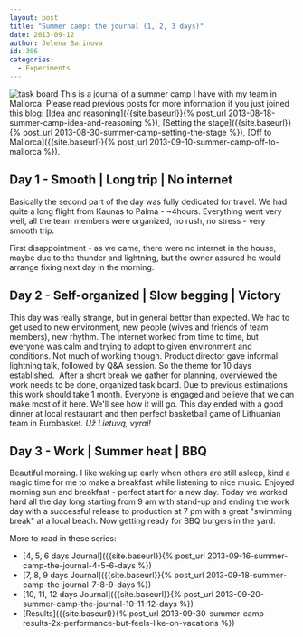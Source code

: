 ```yaml
---
layout: post
title: "Summer camp: the journal (1, 2, 3 days)"
date: 2013-09-12
author: Jelena Barinova
id: 306
categories:
  - Experiments
---
```


<img src="{{ site.baseurl }}/img/post_img/task-board.jpg" alt="task board" class="right" />
This is a journal of a summer camp I have with my team in Mallorca. Please read previous posts for more information if you just joined this blog: [Idea and reasoning]({{site.baseurl}}{% post_url 2013-08-18-summer-camp-idea-and-reasoning %}), [Setting the stage]({{site.baseurl}}{% post_url 2013-08-30-summer-camp-setting-the-stage %}), [Off to Mallorca]({{site.baseurl}}{% post_url 2013-09-10-summer-camp-off-to-mallorca %}).

## Day 1 - Smooth | Long trip | No internet

Basically the second part of the day was fully dedicated for travel. We had quite a long flight from Kaunas to Palma - ~4hours. Everything went very well, all the team members were organized, no rush, no stress - very smooth trip.

First disappointment - as we came, there were no internet in the house, maybe due to the thunder and lightning, but the owner assured he would arrange fixing next day in the morning.

## Day 2 - Self-organized | Slow begging | Victory

This day was really strange, but in general better than expected. We had to get used to new environment, new people (wives and friends of team members), new rhythm. The internet worked from time to time, but everyone was calm and trying to adopt to given environment and conditions. Not much of working though. Product director gave informal lightning talk, followed by Q&amp;A session. So the theme for 10 days established.  After a short break we gather for planning, overviewed the work needs to be done, organized task board. Due to previous estimations this work should take 1 month. Everyone is engaged and believe that we can make most of it here. We'll see how it will go. This day ended with a good dinner at local restaurant and then perfect basketball game of Lithuanian team in Eurobasket. _Už Lietuvą, vyrai!_

## Day 3 - Work | Summer heat | BBQ

Beautiful morning. I like waking up early when others are still asleep, kind a magic time for me to make a breakfast while listening to nice music. Enjoyed morning sun and breakfast - perfect start for a new day. Today we worked hard all the day long starting from 9 am with stand-up and ending the work day with a successful release to production at 7 pm with a great "swimming break" at a local beach. Now getting ready for BBQ burgers in the yard.

More to read in these series:

*   [4, 5, 6 days Journal]({{site.baseurl}}{% post_url 2013-09-16-summer-camp-the-journal-4-5-6-days %})
*   [7, 8, 9 days Journal]({{site.baseurl}}{% post_url 2013-09-18-summer-camp-the-journal-7-8-9-days %})
*   [10, 11, 12 days Journal]({{site.baseurl}}{% post_url 2013-09-20-summer-camp-the-journal-10-11-12-days %})
*   [Results]({{site.baseurl}}{% post_url 2013-09-30-summer-camp-results-2x-performance-but-feels-like-on-vacations %})